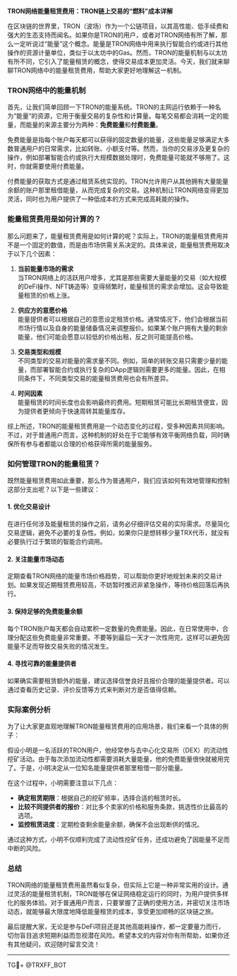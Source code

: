 **TRON网络能量租赁费用：TRON链上交易的“燃料”成本详解**

在区块链的世界里，TRON（波场）作为一个公链项目，以其高性能、低手续费和强大的生态支持而闻名。如果你是TRON的用户，或者对TRON网络有所了解，那么一定听说过“能量”这个概念。能量是TRON网络中用来执行智能合约或进行其他操作的资源计量单位，类似于以太坊中的Gas。然而，TRON的能量机制与以太坊有所不同，它引入了能量租赁的概念，使得交易成本更加灵活。今天，我们就来聊聊TRON网络中的能量租赁费用，帮助大家更好地理解这一机制。

### TRON网络中的能量机制

首先，让我们简单回顾一下TRON的能量系统。TRON的主网运行依赖于一种名为“能量”的资源，它用于衡量交易的复杂性和计算量。每笔交易都会消耗一定的能量，而能量的来源主要分为两种：**免费能量**和**付费能量**。

免费能量是指每个账户每天都可以获得的固定数量的能量，这些能量足够满足大多数普通用户的日常需求，比如转账、小额支付等。然而，当你的交易涉及更复杂的操作，例如部署智能合约或执行大规模数据处理时，免费能量可能就不够用了。这时，你就需要使用付费能量。

付费能量的获取方式是通过租赁系统实现的。TRON允许用户从其他拥有大量能量余额的账户那里租借能量，从而完成复杂的交易。这种机制让TRON网络变得更加灵活，同时也为用户提供了一种低成本的方式来完成高耗能的操作。

### 能量租赁费用是如何计算的？

那么问题来了，能量租赁费用是如何计算的呢？实际上，TRON的能量租赁费用并不是一个固定的数值，而是由市场供需关系决定的。具体来说，能量租赁费用取决于以下几个因素：

1. **当前能量市场的需求**  
   当TRON网络上的活跃用户增多，尤其是那些需要大量能量的交易（如大规模的DeFi操作、NFT铸造等）变得频繁时，能量租赁的需求会增加。这会导致能量租赁的价格上涨。

2. **供应方的意愿价格**  
   能量提供者可以根据自己的意愿设定租赁价格。通常情况下，他们会根据当前市场行情以及自身的能量储备情况来调整报价。如果某个账户拥有大量的剩余能量，他们可能会愿意以较低的价格出租，反之则可能提高价格。

3. **交易类型和规模**  
   不同类型的交易对能量的需求量不同。例如，简单的转账交易只需要少量的能量，而部署智能合约或执行复杂的DApp逻辑则需要更多的能量。因此，在相同条件下，不同类型交易的能量租赁费用也会有所差异。

4. **时间因素**  
   能量租赁的时间长度也会影响最终的费用。短期租赁可能比长期租赁便宜，因为提供者更倾向于快速周转其能量库存。

综上所述，TRON的能量租赁费用是一个动态变化的过程，受多种因素共同影响。不过，对于普通用户而言，这种机制的好处在于它能够有效平衡网络负载，同时确保所有参与者都能以合理的价格获得所需的能量服务。

### 如何管理TRON的能量租赁？

既然能量租赁费用如此重要，那么作为普通用户，我们应该如何有效地管理和控制这部分支出呢？以下是一些建议：

#### 1. **优化交易设计**
   在进行任何涉及能量租赁的操作之前，请务必仔细评估交易的实际需求。尽量简化交易逻辑，避免不必要的复杂性。例如，如果你只是想转移少量TRX代币，就没有必要执行过于繁琐的智能合约调用。

#### 2. **关注能量市场动态**
   定期查看TRON网络的能量市场价格趋势，可以帮助你更好地规划未来的交易计划。如果发现近期租赁费用较高，不妨暂时推迟非紧急操作，等待价格回落后再执行。

#### 3. **保持足够的免费能量余额**
   每个TRON账户每天都会自动累积一定数量的免费能量。因此，在日常使用中，合理分配这些免费能量非常重要。不要等到最后一天才一次性用完，这样可以避免因能量不足而导致交易失败的情况发生。

#### 4. **寻找可靠的能量提供者**
   如果确实需要租赁额外的能量，建议选择信誉良好且报价合理的能量提供者。可以通过查看历史记录、评价反馈等方式来判断对方是否值得信赖。

### 实际案例分析

为了让大家更直观地理解TRON能量租赁费用的应用场景，我们来看一个具体的例子：

假设小明是一名活跃的TRON用户，他经常参与去中心化交易所（DEX）的流动性挖矿活动。由于每次添加流动性都需要消耗大量能量，他的免费能量很快就被用完了。于是，小明决定从一位知名能量提供者那里租借一部分能量。

在这个过程中，小明需要注意以下几点：
- **确定租赁期限**：根据自己的挖矿频率，选择合适的租赁时长。
- **比较不同提供者的报价**：对比多个卖家的价格和服务条款，挑选性价比最高的选项。
- **监控租赁进度**：定期检查剩余能量余额，确保不会出现断供的情况。

通过这种方式，小明不仅顺利完成了流动性挖矿任务，还成功避免了因能量不足而中断的风险。

### 总结

TRON网络的能量租赁费用虽然看似复杂，但实际上它是一种非常实用的设计。通过灵活的能量租赁机制，TRON能够在保证网络稳定运行的同时，为用户提供多样化的服务体验。对于普通用户而言，只要掌握了正确的使用方法，并密切关注市场动态，就能够最大限度地降低能量租赁的成本，享受更加顺畅的区块链之旅。

最后提醒大家，无论是参与DeFi项目还是其他高能耗操作，都一定要量力而行，切勿盲目追求短期利益而忽视潜在风险。希望本文的内容对你有所帮助，如果你还有其他疑问，欢迎随时留言交流！

---

TG💪+ @TRXFF_BOT